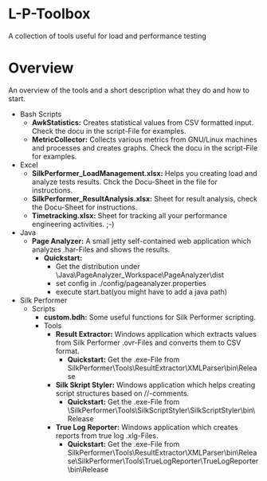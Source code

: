 # L-P-Toolbox
A collection of tools useful for load and performance testing

# Overview 
An overview of the tools and a short description what they do and how to start.
* Bash Scripts
  * **AwkStatistics:** Creates statistical values from CSV formatted input. Check the docu in the script-File for examples.
  * **MetricCollector:** Collects various metrics from GNU/Linux machines and processes and creates graphs. Check the docu in the script-File for examples.
* Excel
  * **SilkPerformer_LoadManagement.xlsx:** Helps you creating load and analyze tests results. Chck the Docu-Sheet in the file for instructions.
  * **SilkPerformer_ResultAnalysis.xlsx:** Sheet for result analysis, check the Docu-Sheet for instructions.
  * **Timetracking.xlsx:** Sheet for tracking all your performance engineering activities. ;-)
* Java
  * **Page Analyzer:** A small jetty self-contained web application which analyzes .har-Files and shows the results.
    * **Quickstart:** 
	  * Get the distribution under \Java\PageAnalyzer_Workspace\PageAnalyzer\dist
	  * set config in ./config/pageanalyzer.properties
	  * execute start.bat(you might have to add a java path)
* Silk Performer
  * Scripts
    * **custom.bdh:** Some useful functions for Silk Performer scripting. 
    * Tools
	  * **Result Extractor:** Windows application which extracts values from Silk Performer .ovr-Files and converts them to CSV format.
	    * **Quickstart:** Get the .exe-File from SilkPerformer\Tools\ResultExtractor\XMLParser\bin\Release
      * **Silk Skript Styler:** Windows application which helps creating script structures based on //-comments.
	    * **Quickstart:** Get the .exe-File from \SilkPerformer\Tools\SilkScriptStyler\SilkScriptStyler\bin\Release
      * **True Log Reporter:** Windows application which creates reports from true log .xlg-Files.
	    * **Quickstart:** Get the .exe-File from SilkPerformer\Tools\ResultExtractor\XMLParser\bin\Release\SilkPerformer\Tools\TrueLogReporter\TrueLogReporter\bin\Release
		